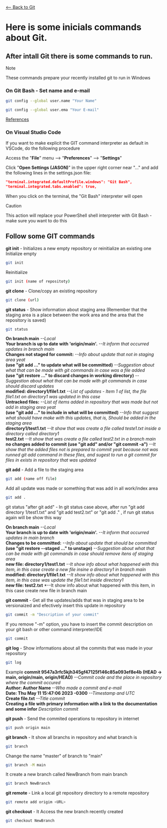 [<-- Back to Git](https://github.com/mtemporim/Git-And-Github/tree/main/Git)  
# Here is some inicials commands about Git.  
## After intall Git there is some commands to run.    
>[!NOTE]
>
>These commands prepare your recently installed git to run in Windows  
### On Git Bash - Set name and e-mail   
```bash
git config --global user.name "Your Name"
```
```bash
git config --global user.ema "Your E-mail"
```
[References](https://docs.github.com/en/get-started/getting-started-with-git/setting-your-username-in-git)    
### On Visual Studio Code

If you want to make explicit the GIT command interpreter as default in VSCode, do the following procedure

Access the "**File**" menu 
--> "**Preferences**" 
--> "**Settings**"

Click "**Open Settings (JASON)**" in the upper right corner near "..." and add the following lines in the settings.json file:

```json
"terminal.integrated.defaultProfile.windows": "Git Bash",
"terminal.integrated.tabs.enabled": true,
```

When you click on the terminal, the "Git Bash" interpreter will open

>[!CAUTION]
>
>This action will replace your PowerShell shell interpreter with Git Bash - make sure you want to do this




## Follow some GIT commands 

**git init** - Initializes a new empty repository or reinitialize an existing one
Initialize empty
```bash
git init 
```
Reinitialize
```bash
git init (name of repositoty) 
```

**git clone** - Clone/copy an existing repository
```bash
git clone (url)
```

**git status** - Show information about staging area (Remember that the staging area is a place between the work area and the area that the repository is saved)
```bash
git status
```
**On branch main**     *--Local*  
**Your branch is up to date with 'origin/main'.**     *--It inform that occurred updates in branch main*  
**Changes not staged for commit:**     *--Info about update that not in staging area yeat*  
**(use "git add <file>..." to update what will be committed)**     *--Suggestion about what that can be made with git commands in case was a file added*  
**(use "git restore <file>..." to discard changes in working directory)**     *--Suggestion about what that can be made with git commands in case should discard updates*  
**modified:   directory1/file1.txt**     *--List of updates - Item 1 of list, the file file1.txt on directory1 was updated in this case*  
**Untracked files:**     *--List of items added in repository that was made but not add in staging area yeat*  
**(use "git add <file>..." to include in what will be committed)**     *--Info that suggest what should have make with this updates, that is, Should be added in the staging area*  
**directory1/test1.txt**     *--It show that was create a file called teste1.txt inside a directory called directory1*  
**test2.txt**     *--It show that was create a file called test2.txt in a branch main*  
**no changes added to commit (use "git add" and/or "git commit -a")**     *--It show that the added files not is prepared to commit yeat because not was runned git add command in these files, and sugest to run a git commit for files in exists in repository that was updated*  

**git add** - Add a file to the staging area
```bash
git add (name off file)
```
Add all update was made or something that was add in all work/index area 
```bash
git add .
```

git status "after git add" - In git status case above, after run "git add directory 1/test1.txt" and "git add test2.txt" or "git add ." , if run git status again will be show this way

**On branch main**     *--Local*  
**Your branch is up to date with 'origin/main'.**     *--It inform that occurred updates in main branch*  
**Changes to be committed:**     *--Info about update that should be committed*  
**(use "git restore --staged <file>..." to unstage)**     *--Suggestion about what that can be made with git commands in case should remove itens of staging area*  
**new file:   directory1/test1.txt**     *--It show info about what happened with this item, in this case create a new file insine a directory1 in branch main*  
**modified:   directory1/file1.txt**     *--It show info about what happened with this item, in this case was update the file1.txt inside directory1*  
**new file:   test2.txt**     *--It show info about what happened with this item, in this case create new file in branch main  


**git commit** - Get all the updates/adds that was in staging area to be versionaized and efectively insert this update in repository
```bash
git commit -m "Description of your commit"
```
If you remove "-m" option, you have to insert the commit description on your git bash or other command interpreter/IDE 
```bash
git commit
```

**git log** - Show informations about all the commits that was made in your repository 
```bash
git log
```
Example
**commit 9547a3rfc5kjh345gf47125f146c85a093ef8e4b (HEAD -> main, origin/main, origin/HEAD)**     *--Commit code and the place in repository where the commit occured*  
**Author: Author Name  <e-mail Author>**     *--Who made a commit and e-mail*  
**Date:   Thu May 11 15:47:06 2023 -0300**     *--Timestamp and UTC*  
**Create file.txt**     *--Title commit*  
**Creating a file with primary information with a link to the documentation and some infor**     *Description commit*  


**git push** - Send the commited operations to repository in internet 
```bash
git push origin main
```
**git branch** - It show all branchs in repository and what branch is 
```bash
git branch
```
Change the name "master" of branch to "main" 
```bash
git branch -M main
```
It create a new branch called NewBranch from main branch 
```bash
git branch NewBranch
```
**git remote** - Link a local git repository directory to a remote repository
```bash
git remote add origim <URL>
```
**git checkout** - It Access the new branch recently created 
```bash
git checkout NewBranch
```
